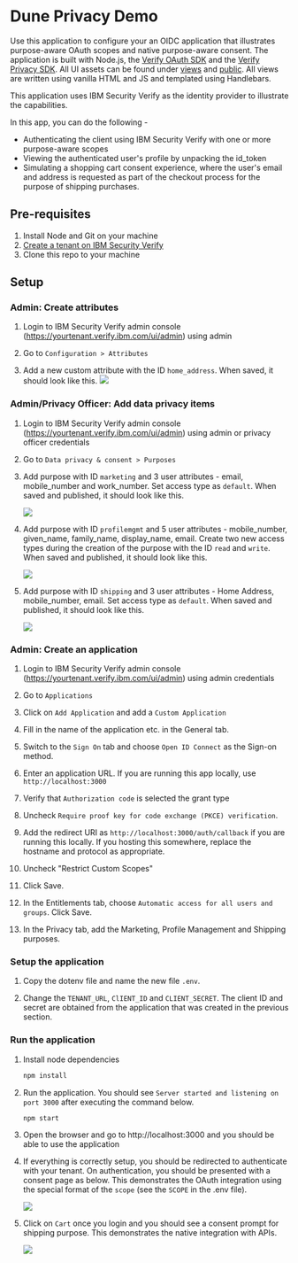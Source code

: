 # Dune Privacy Demo

Use this application to configure your an OIDC application that illustrates purpose-aware OAuth scopes and native purpose-aware consent. The application is built with Node.js, the [Verify OAuth SDK](https://www.npmjs.com/package/ibm-verify-sdk) and the [Verify Privacy SDK](https://github.com/vivshankar/verify-dpcm-sdk-js/). All UI assets can be found under [views](/views) and [public](/public). All views are written using vanilla HTML and JS and templated using Handlebars.

This application uses IBM Security Verify as the identity provider to illustrate the capabilities.

In this app, you can do the following -

- Authenticating the client using IBM Security Verify with one or more purpose-aware scopes
- Viewing the authenticated user's profile by unpacking the id_token
- Simulating a shopping cart consent experience, where the user's email and address is requested as part of the checkout process for the purpose of shipping purchases.

## Pre-requisites

1. Install Node and Git on your machine
2. [Create a tenant on IBM Security Verify](https://docs.verify.ibm.com/verify/docs/signing-up-for-a-free-trial)
3. Clone this repo to your machine

## Setup

### Admin: Create attributes

1. Login to IBM Security Verify admin console (https://yourtenant.verify.ibm.com/ui/admin) using admin

2. Go to `Configuration > Attributes`

3. Add a new custom attribute with the ID `home_address`. When saved, it should look like this.
    ![](docs/img/homeAddressAttribute.png)

### Admin/Privacy Officer: Add data privacy items

1. Login to IBM Security Verify admin console (https://yourtenant.verify.ibm.com/ui/admin) using admin or privacy officer credentials

2. Go to `Data privacy & consent > Purposes`

3. Add purpose with ID `marketing` and 3 user attributes - email, mobile_number and work_number. Set access type as `default`. When saved and published, it should look like this.

    ![](docs/img/marketingPurpose.png)

4. Add purpose with ID `profilemgmt` and 5 user attributes - mobile_number, given_name, family_name, display_name, email. Create two new access types during the creation of the purpose with the ID `read` and `write`. When saved and published, it should look like this.
    
    ![](docs/img/profilemgmtPurpose.png)

5. Add purpose with ID `shipping` and 3 user attributes - Home Address, mobile_number, email. Set access type as `default`. When saved and published, it should look like this.
    
    ![](docs/img/shippingPurpose.png)

### Admin: Create an application

1. Login to IBM Security Verify admin console (https://yourtenant.verify.ibm.com/ui/admin) using admin credentials

2. Go to `Applications`

3. Click on `Add Application` and add a `Custom Application`

4. Fill in the name of the application etc. in the General tab.

5. Switch to the `Sign On` tab and choose `Open ID Connect` as the Sign-on method.

6. Enter an application URL. If you are running this app locally, use `http://localhost:3000`

7. Verify that `Authorization code` is selected the grant type

8. Uncheck `Require proof key for code exchange (PKCE) verification`.

9. Add the redirect URI as `http://localhost:3000/auth/callback` if you are running this locally. If you hosting this somewhere, replace the hostname and protocol as appropriate.

10. Uncheck "Restrict Custom Scopes"

11. Click Save.

12. In the Entitlements tab, choose `Automatic access for all users and groups`. Click Save.

13. In the Privacy tab, add the Marketing, Profile Management and Shipping purposes.

### Setup the application

1. Copy the dotenv file and name the new file `.env`.

2. Change the `TENANT_URL`, `ClIENT_ID` and `CLIENT_SECRET`. The client ID and secret are obtained from the application that was created in the previous section.

### Run the application

1. Install node dependencies

    ```bash
    npm install
    ```

2. Run the application. You should see `Server started and listening on port 3000` after executing the command below.

    ```bash
    npm start
    ```

3. Open the browser and go to http://localhost:3000 and you should be able to use the application

4. If everything is correctly setup, you should be redirected to authenticate with your tenant. On authentication, you should be presented with a consent page as below. This demonstrates the OAuth integration using the special format of the `scope` (see the `SCOPE` in the .env file).

    ![](docs/img/oauthConsent.png)

5. Click on `Cart` once you login and you should see a consent prompt for shipping purpose. This demonstrates the native integration with APIs.

    ![](docs/img/shippingConsent.png)
